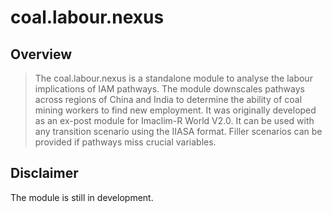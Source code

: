 # coal.labour.nexus

## Overview
> The coal.labour.nexus is a standalone module to analyse the labour implications of IAM pathways. 
> The module downscales pathways across regions of China and India to determine the ability of coal mining workers to find new employment. 
> It was originally developed as an ex-post module for Imaclim-R World V2.0. It can be used with any transition scenario using the IIASA format. Filler scenarios can be provided if pathways miss crucial variables.

## Disclaimer
The module is still in development.
